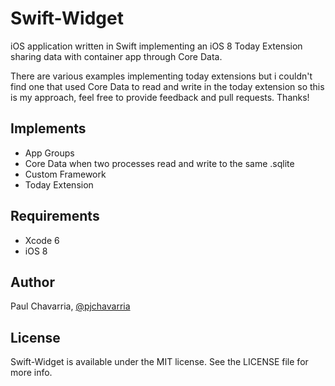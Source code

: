 Swift-Widget
============

iOS application written in Swift implementing an iOS 8 Today Extension sharing data with container app through Core Data.

There are various examples implementing today extensions but i couldn't find one that used Core Data to read and write in the today extension so this is my approach, feel free to provide feedback and pull requests. Thanks!

## Implements
- App Groups
- Core Data when two processes read and write to the same .sqlite
- Custom Framework
- Today Extension

## Requirements

- Xcode 6
- iOS 8

## Author

Paul Chavarria, <a href="http://www.twitter.com/pjchavarria"> @pjchavarria </a>

## License

Swift-Widget is available under the MIT license. See the LICENSE file for more info.
